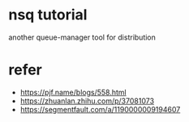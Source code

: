 # nsq tutorial
another queue-manager tool for distribution


# refer
- https://pjf.name/blogs/558.html
- https://zhuanlan.zhihu.com/p/37081073
- https://segmentfault.com/a/1190000009194607

